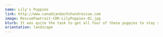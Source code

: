 ```yaml
---
name: Lily's Puppies
link: http://www.canadiandachshundrescue.com
image: RescuePawtrait-CDR-LilyPuppies-01.jpg
blurb: It was quite the task to get all four of these puppies to stay still for this shot!
orientation: landscape
---
```

